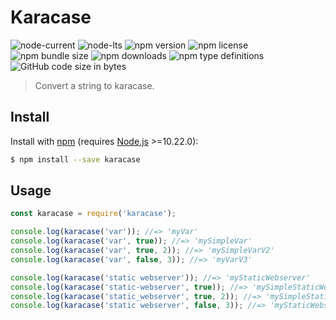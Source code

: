 # Karacase
![node-current](https://img.shields.io/node/v/karacase?color=1976D2&style=flat-square) ![node-lts](https://img.shields.io/node/v-lts/karacase?color=1976D2&style=flat-square) ![npm version](https://img.shields.io/npm/v/karacase?style=flat-square&color=1976D2&label=npm%20version) ![npm license](https://img.shields.io/npm/l/karacase?color=1976D2&style=flat-square&label=npm%20license) ![npm bundle size](https://img.shields.io/bundlephobia/min/karacase?style=flat-square&color=1976D2&label=npm%20bundle%20size) ![npm downloads](https://img.shields.io/npm/dt/karacase?color=1976D2&style=flat-square&label=npm%20downloads) ![npm type definitions](https://img.shields.io/npm/types/karacase?color=1976D2&style=flat-square) ![GitHub code size in bytes](https://img.shields.io/github/languages/code-size/phillip9587/karacase?color=1976D2&style=flat-square)

> Convert a string to karacase.

## Install

Install with [npm](https://www.npmjs.com/) (requires [Node.js](https://nodejs.org/en/) >=10.22.0):

```sh
$ npm install --save karacase
```

## Usage

```js
const karacase = require('karacase');

console.log(karacase('var')); //=> 'myVar'
console.log(karacase('var', true)); //=> 'mySimpleVar'
console.log(karacase('var', true, 2)); //=> 'mySimpleVarV2'
console.log(karacase('var', false, 3)); //=> 'myVarV3'

console.log(karacase('static webserver')); //=> 'myStaticWebserver'
console.log(karacase('static-webserver', true)); //=> 'mySimpleStaticWebserver'
console.log(karacase('static_webserver', true, 2)); //=> 'mySimpleStaticWebserverV2'
console.log(karacase('static webserver', false, 3)); //=> 'myStaticWebserverV3'
```
